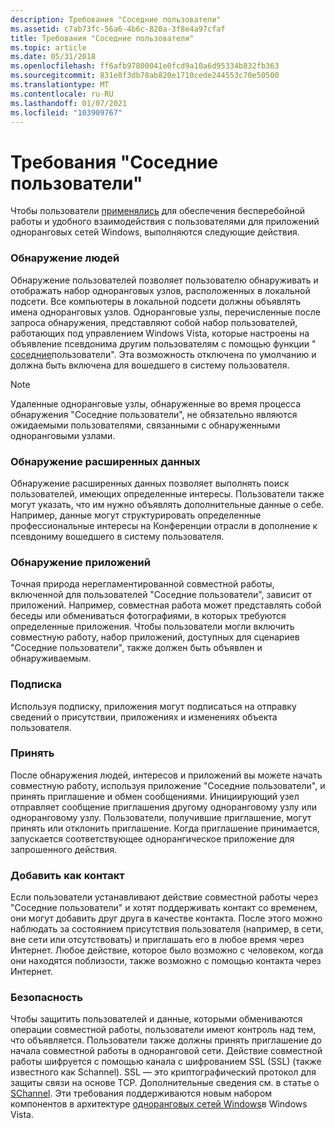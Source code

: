 ```yaml
---
description: Требования "Соседние пользователи"
ms.assetid: c7ab73fc-56a6-4b6c-820a-3f8e4a97cfaf
title: Требования "Соседние пользователи"
ms.topic: article
ms.date: 05/31/2018
ms.openlocfilehash: ff6afb97800041e0fcd9a10a6d95334b832fb363
ms.sourcegitcommit: 831e8f3db78ab820e1710cede244553c70e50500
ms.translationtype: MT
ms.contentlocale: ru-RU
ms.lasthandoff: 01/07/2021
ms.locfileid: "103909767"
---
```

# <a name="people-near-me-requirements"></a>Требования "Соседние пользователи"

Чтобы пользователи [применялись](about-people-near-me.md) для обеспечения бесперебойной работы и удобного взаимодействия с пользователями для приложений одноранговых сетей Windows, выполняются следующие действия.

### <a name="people-discovery"></a>Обнаружение людей

Обнаружение пользователей позволяет пользователю обнаруживать и отображать набор одноранговых узлов, расположенных в локальной подсети. Все компьютеры в локальной подсети должны объявлять имена одноранговых узлов. Одноранговые узлы, перечисленные после запроса обнаружения, представляют собой набор пользователей, работающих под управлением Windows Vista, которые настроены на объявление псевдонима другим пользователям с помощью функции " [соседние](about-people-near-me.md)пользователи". Эта возможность отключена по умолчанию и должна быть включена для вошедшего в систему пользователя.

> [!Note]  
> Удаленные одноранговые узлы, обнаруженные во время процесса обнаружения "Соседние пользователи", не обязательно являются ожидаемыми пользователями, связанными с обнаруженными одноранговыми узлами.

 

### <a name="extended-data-discovery"></a>Обнаружение расширенных данных

Обнаружение расширенных данных позволяет выполнять поиск пользователей, имеющих определенные интересы. Пользователи также могут указать, что им нужно объявлять дополнительные данные о себе. Например, данные могут структурировать определенные профессиональные интересы на Конференции отрасли в дополнение к псевдониму вошедшего в систему пользователя.

### <a name="application-discovery"></a>Обнаружение приложений

Точная природа нерегламентированной совместной работы, включенной для пользователей "Соседние пользователи", зависит от приложений. Например, совместная работа может представлять собой беседы или обмениваться фотографиями, в которых требуются определенные приложения. Чтобы пользователи могли включить совместную работу, набор приложений, доступных для сценариев "Соседние пользователи", также должен быть объявлен и обнаруживаемым.

### <a name="subscription"></a>Подписка

Используя подписку, приложения могут подписаться на отправку сведений о присутствии, приложениях и изменениях объекта пользователя.

### <a name="invitation"></a>Принять

После обнаружения людей, интересов и приложений вы можете начать совместную работу, используя приложение "Соседние пользователи", и принять приглашение и обмен сообщениями. Инициирующий узел отправляет сообщение приглашения другому одноранговому узлу или одноранговому узлу. Пользователи, получившие приглашение, могут принять или отклонить приглашение. Когда приглашение принимается, запускается соответствующее однорангическое приложение для запрошенного действия.

### <a name="add-as-a-contact"></a>Добавить как контакт

Если пользователи устанавливают действие совместной работы через "Соседние пользователи" и хотят поддерживать контакт со временем, они могут добавить друг друга в качестве контакта. После этого можно наблюдать за состоянием присутствия пользователя (например, в сети, вне сети или отсутствовать) и приглашать его в любое время через Интернет. Любое действие, которое было возможно с человеком, когда они находятся поблизости, также возможно с помощью контакта через Интернет.

### <a name="security"></a>Безопасность

Чтобы защитить пользователей и данные, которыми обмениваются операции совместной работы, пользователи имеют контроль над тем, что объявляется. Пользователи также должны принять приглашение до начала совместной работы в одноранговой сети. Действие совместной работы шифруется с помощью канала с шифрованием SSL (SSL) (также известного как Schannel). SSL — это криптографический протокол для защиты связи на основе TCP. Дополнительные сведения см. в статье о [SChannel](windows-vista-components-for-people-near-me.md). Эти требования поддерживаются новым набором компонентов в архитектуре [одноранговых сетей Windows](what-is-peer-networking-.md)в Windows Vista.

 

 



